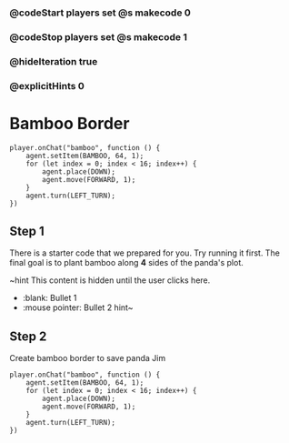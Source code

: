 ### @codeStart players set @s makecode 0
### @codeStop players set @s makecode 1

### @hideIteration true 
### @explicitHints 0

# Bamboo Border

```template
player.onChat("bamboo", function () {
    agent.setItem(BAMBOO, 64, 1);
    for (let index = 0; index < 16; index++) {
        agent.place(DOWN);
        agent.move(FORWARD, 1);
    }
    agent.turn(LEFT_TURN);
})
```

## Step 1
There is a starter code that we prepared for you.  Try running it first. The final goal is to plant bamboo along **4** sides of the panda's plot. 

~hint This content is hidden until the user clicks here.
  - :blank: Bullet 1
  - :mouse pointer: Bullet 2
hint~

## Step 2
Create bamboo border to save panda Jim

```blocks
player.onChat("bamboo", function () {
    agent.setItem(BAMBOO, 64, 1);
    for (let index = 0; index < 16; index++) {
        agent.place(DOWN);
        agent.move(FORWARD, 1);
    }
    agent.turn(LEFT_TURN);
})
```
